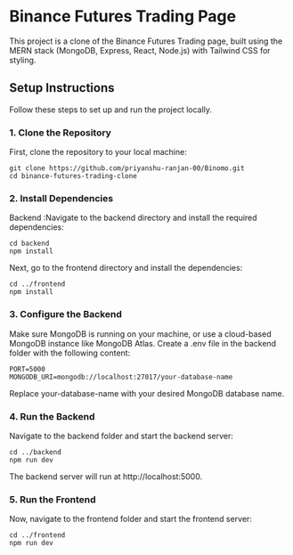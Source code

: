 # Binance Futures Trading Page

This project is a clone of the Binance Futures Trading page, built using the MERN stack (MongoDB, Express, React, Node.js) with Tailwind CSS for styling.

## Setup Instructions

Follow these steps to set up and run the project locally.

### 1. Clone the Repository

First, clone the repository to your local machine:

```
git clone https://github.com/priyanshu-ranjan-00/Binomo.git
cd binance-futures-trading-clone
```

### 2. Install Dependencies

Backend :Navigate to the backend directory and install the required dependencies:

```
cd backend
npm install

```

Next, go to the frontend directory and install the dependencies:

```
cd ../frontend
npm install
```

### 3. Configure the Backend

Make sure MongoDB is running on your machine, or use a cloud-based MongoDB instance like MongoDB Atlas.
Create a .env file in the backend folder with the following content:

```
PORT=5000
MONGODB_URI=mongodb://localhost:27017/your-database-name
```

Replace your-database-name with your desired MongoDB database name.

### 4. Run the Backend

Navigate to the backend folder and start the backend server:

```
cd ../backend
npm run dev 
```

The backend server will run at http://localhost:5000.

### 5. Run the Frontend

Now, navigate to the frontend folder and start the frontend server:

```
cd ../frontend
npm run dev
```

